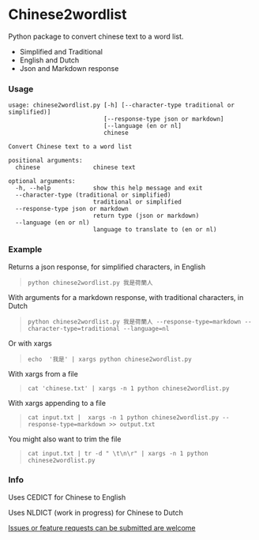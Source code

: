 # Chinese2wordlist
Python package to convert chinese text to a word list. 
- Simplified and Traditional
- English and Dutch
- Json and Markdown response 


### Usage
```
usage: chinese2wordlist.py [-h] [--character-type traditional or simplified)]
                           [--response-type json or markdown]
                           [--language (en or nl]
                           chinese

Convert Chinese text to a word list

positional arguments:
  chinese               chinese text

optional arguments:
  -h, --help            show this help message and exit
  --character-type (traditional or simplified)
                        traditional or simplified
  --response-type json or markdown
                        return type (json or markdown)
  --language (en or nl)
                        language to translate to (en or nl)

```

### Example
Returns a json response, for simplified characters, in English 
> `python chinese2wordlist.py 我是荷蘭人 `

With arguments for a markdown response, with traditional characters, in Dutch
> `python chinese2wordlist.py 我是荷蘭人 --response-type=markdown --character-type=traditional --language=nl`

Or with xargs
> `echo  '我是' | xargs python chinese2wordlist.py` 

With xargs from a file
> `cat 'chinese.txt' | xargs -n 1 python chinese2wordlist.py`

With xargs appending to a file
> `cat input.txt |  xargs -n 1 python chinese2wordlist.py --response-type=markdown >> output.txt` 

You might also want to trim the file
> `cat input.txt | tr -d " \t\n\r" | xargs -n 1 python chinese2wordlist.py`

### Info

Uses CEDICT for Chinese to English

Uses NLDICT (work in progress) for Chinese to Dutch

[Issues or feature requests can be submitted are welcome](https://github.com/JorisKok/chinese2wordlist/issues)